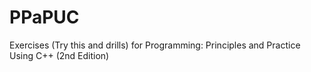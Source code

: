 # PPaPUC
Exercises (Try this and drills) for Programming: Principles and Practice Using C++ (2nd Edition)
